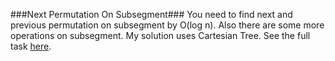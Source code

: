 ###Next Permutation On Subsegment###
You need to find next and previous permutation on subsegment by O(log n). Also there are some more operations on subsegment. My solution uses Cartesian Tree. See the full task [here](https://docs.google.com/document/d/1C-XsWcDuhjdLCKgsoTcfqni_IBv5FBVTzRQmC3lnoqE/edit?usp=sharing).